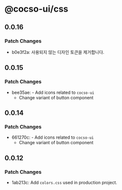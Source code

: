 # @cocso-ui/css

## 0.0.16

### Patch Changes

- b0e3f2a: 사용되지 않는 디자인 토큰을 제거합니다.

## 0.0.15

### Patch Changes

- bee35ae: - Add icons related to `cocso-ui`
  - Change variant of button component

## 0.0.14

### Patch Changes

- 661270c: - Add icons related to `cocso-ui`
  - Change variant of button component

## 0.0.12

### Patch Changes

- 1ab213c: Add `colors.css` used in production project.
